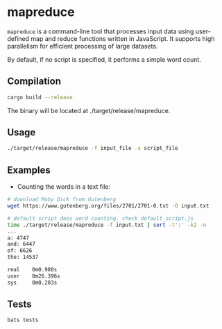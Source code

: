 # mapreduce

`mapreduce` is a command-line tool that processes input data using user-defined map and reduce functions written in JavaScript. It supports high parallelism for efficient processing of large datasets.

By default, if no script is specified, it performs a simple word count.

## Compilation

```bash
cargo build --release
```

The binary will be located at ./target/release/mapreduce.

## Usage

```bash
./target/release/mapreduce -f input_file -s script_file
```

## Examples

- Counting the words in a text file:

```bash
# download Moby Dick from Gutenberg
wget https://www.gutenberg.org/files/2701/2701-0.txt -O input.txt

# default script does word counting, check default_script.js
time ./target/release/mapreduce -f input.txt | sort -t':' -k2 -n
...
a: 4747
and: 6447
of: 6626
the: 14537

real	0m0.980s
user	0m26.396s
sys	    0m0.203s
```

## Tests

```bash
bats tests
```
